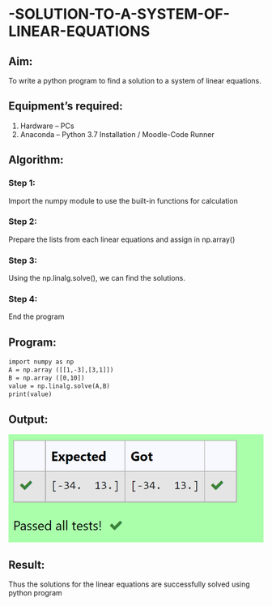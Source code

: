 # -SOLUTION-TO-A-SYSTEM-OF-LINEAR-EQUATIONS
## Aim:
To write a python program to find a solution to a system of linear equations.
## Equipment’s required:
1. 	Hardware – PCs
2. 	Anaconda – Python 3.7 Installation / Moodle-Code Runner
## Algorithm:
### Step 1: 
Import the numpy module to use the built-in functions for calculation
### Step 2: 
Prepare the lists from each linear equations and assign in np.array()
### Step 3: 
Using the np.linalg.solve(), we can find the solutions.
### Step 4: 
End the program
## Program:
```#Program to find the solution for the given linear equations.
import numpy as np
A = np.array ([[1,-3],[3,1]])
B = np.array ([0,10])
value = np.linalg.solve(A,B)
print(value)
```


## Output:
![output](./mathoutput.png)
## Result: 
Thus the solutions for the linear equations are successfully solved using python program

